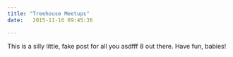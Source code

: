 ```yaml
---
title: "Treehouse Meetups"
date:   2015-11-16 09:45:36

---
```


This is a silly little, fake post for all you asdfff 8 out there.
Have fun, babies!
